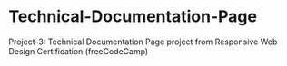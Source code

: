 # Technical-Documentation-Page
Project-3: 
Technical Documentation Page project from Responsive Web Design Certification (freeCodeCamp)

